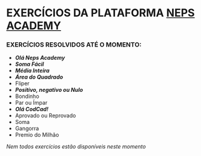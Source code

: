 # EXERCÍCIOS DA PLATAFORMA [NEPS ACADEMY](https://neps.academy/br/dashboard) 

### EXERCÍCIOS RESOLVIDOS ATÉ O MOMENTO: 

- ***Olá Neps Academy*** 
- ***Soma Fácil***
- ***Média Inteira***
- ***Área do Quadrado***
- Fliper
- ***Positivo, negativo ou Nulo***
- Bondinho
- Par ou Ímpar 
- ***Olá CodCad!***
- Aprovado ou Reprovado
- Soma
- Gangorra
- Premio do Milhão

*Nem todos exercícios estão disponíveis neste momento*
